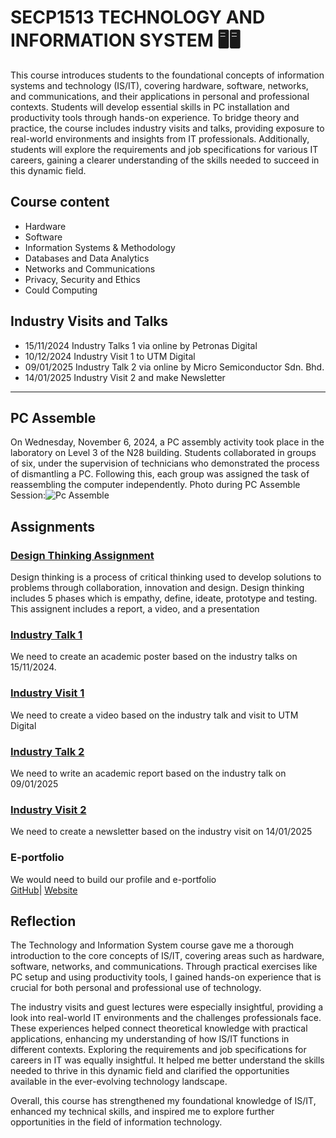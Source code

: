 # SECP1513 TECHNOLOGY AND INFORMATION SYSTEM 🖥️🖥️
This course introduces students to the foundational concepts of information systems and technology (IS/IT), covering hardware, software, networks, and communications, and their applications in personal and professional contexts. Students will develop essential skills in PC installation and productivity tools through hands-on experience. To bridge theory and practice, the course includes industry visits and talks, providing exposure to real-world environments and insights from IT professionals. Additionally, students will explore the requirements and job specifications for various IT careers, gaining a clearer understanding of the skills needed to succeed in this dynamic field.

## Course content 
- Hardware
- Software
- Information Systems & Methodology
- Databases and Data Analytics
- Networks and Communications
- Privacy, Security and Ethics
- Could Computing

## Industry Visits and Talks
- 15/11/2024 Industry Talks 1 via online by Petronas Digital
- 10/12/2024 Industry Visit 1 to UTM Digital
- 09/01/2025 Industry Talk 2 via online by Micro Semiconductor Sdn. Bhd.
- 14/01/2025 Industry Visit 2 and make Newsletter

<hr>

## PC Assemble
On Wednesday, November 6, 2024, a PC assembly activity took place in the laboratory on Level 3 of the N28 building. Students collaborated in groups of six, under the supervision of technicians who demonstrated the process of dismantling a PC. Following this, each group was assigned the task of reassembling the computer independently.
Photo during PC Assemble Session:![Pc Assemble](https://github.com/user-attachments/assets/d313379f-6faf-4106-bc90-e8eb1bdab9f1)


## Assignments
### [Design Thinking Assignment](https://github.com/kwei05/Year1_Sem1/tree/main/SECP1513%20TECHNOLOGY%20AND%20INFORMATION%20SYSTEM/Design%20Thinking%20Project)
Design thinking is a process of critical thinking used to develop solutions to problems through collaboration, innovation and design. Design thinking includes 5 phases which is empathy, define, ideate, prototype and testing. This assignent includes a report, a video, and a presentation

### [Industry Talk 1](https://github.com/kwei05/Year1_Sem1/tree/main/SECP1513%20TECHNOLOGY%20AND%20INFORMATION%20SYSTEM/Industry%20Talk%201)
We need to create an academic poster based on the industry talks on 15/11/2024.

### [Industry Visit 1](https://github.com/kwei05/Year1_Sem1/tree/main/SECP1513%20TECHNOLOGY%20AND%20INFORMATION%20SYSTEM/Industry%20Visit%201)
We need to create a video based on the industry talk and visit to UTM Digital

### [Industry Talk 2](https://github.com/kwei05/Year1_Sem1/tree/main/SECP1513%20TECHNOLOGY%20AND%20INFORMATION%20SYSTEM/Industry%20Talk%202)
We need to write an academic report based on the industry talk on 09/01/2025

### [Industry Visit 2](https://github.com/kwei05/Year1_Sem1/tree/main/SECP1513%20TECHNOLOGY%20AND%20INFORMATION%20SYSTEM/Industry%20Visit%202)
We need to create a newsletter based on the industry visit on 14/01/2025

### E-portfolio
We would need to build our profile and e-portfolio
<br>
[GitHub](https://github.com/edwinoo05)| [Website](https://edwinoo.github.io/)

## Reflection
The Technology and Information System course gave me a thorough introduction to the core concepts of IS/IT, covering areas such as hardware, software, networks, and communications. Through practical exercises like PC setup and using productivity tools, I gained hands-on experience that is crucial for both personal and professional use of technology.

The industry visits and guest lectures were especially insightful, providing a look into real-world IT environments and the challenges professionals face. These experiences helped connect theoretical knowledge with practical applications, enhancing my understanding of how IS/IT functions in different contexts.
Exploring the requirements and job specifications for careers in IT was equally insightful. It helped me better understand the skills needed to thrive in this dynamic field and clarified the opportunities available in the ever-evolving technology landscape.

Overall, this course has strengthened my foundational knowledge of IS/IT, enhanced my technical skills, and inspired me to explore further opportunities in the field of information technology.
